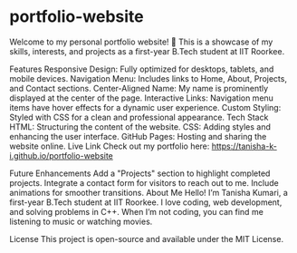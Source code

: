 # portfolio-website
Welcome to my personal portfolio website! 🎉 This is a showcase of my skills, interests, and projects as a first-year B.Tech student at IIT Roorkee.

Features
Responsive Design: Fully optimized for desktops, tablets, and mobile devices.
Navigation Menu: Includes links to Home, About, Projects, and Contact sections.
Center-Aligned Name: My name is prominently displayed at the center of the page.
Interactive Links: Navigation menu items have hover effects for a dynamic user experience.
Custom Styling: Styled with CSS for a clean and professional appearance.
Tech Stack
HTML: Structuring the content of the website.
CSS: Adding styles and enhancing the user interface.
GitHub Pages: Hosting and sharing the website online.
Live Link
Check out my portfolio here:
https://tanisha-k-i.github.io/portfolio-website

Future Enhancements
Add a "Projects" section to highlight completed projects.
Integrate a contact form for visitors to reach out to me.
Include animations for smoother transitions.
About Me
Hello! I’m Tanisha Kumari, a first-year B.Tech student at IIT Roorkee. I love coding, web development, and solving problems in C++. When I’m not coding, you can find me listening to music or watching movies.

License
This project is open-source and available under the MIT License.
